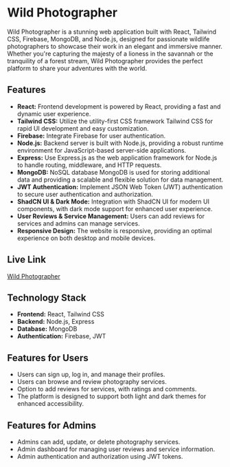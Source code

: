 

# Wild Photographer

Wild Photographer is a stunning web application built with React, Tailwind CSS, Firebase, MongoDB, and Node.js, designed for passionate wildlife photographers to showcase their work in an elegant and immersive manner. Whether you're capturing the majesty of a lioness in the savannah or the tranquility of a forest stream, Wild Photographer provides the perfect platform to share your adventures with the world.

## Features
- **React:** Frontend development is powered by React, providing a fast and dynamic user experience.
- **Tailwind CSS:** Utilize the utility-first CSS framework Tailwind CSS for rapid UI development and easy customization.
- **Firebase:** Integrate Firebase for user authentication.
- **Node.js:** Backend server is built with Node.js, providing a robust runtime environment for JavaScript-based server-side applications.
- **Express:** Use Express.js as the web application framework for Node.js to handle routing, middleware, and HTTP requests.
- **MongoDB:** NoSQL database MongoDB is used for storing additional data and providing a scalable and flexible solution for data management.
- **JWT Authentication:** Implement JSON Web Token (JWT) authentication to secure user authentication and authorization.
- **ShadCN UI & Dark Mode:** Integration with ShadCN UI for modern UI components, with dark mode support for enhanced user experience.
- **User Reviews & Service Management:** Users can add reviews for services and admins can manage services.
- **Responsive Design:** The website is responsive, providing an optimal experience on both desktop and mobile devices.

## Live Link
[Wild Photographer](https://wild-photographer-32aff.web.app/)

## Technology Stack
- **Frontend:** React, Tailwind CSS
- **Backend:** Node.js, Express
- **Database:** MongoDB
- **Authentication:** Firebase, JWT

## Features for Users
- Users can sign up, log in, and manage their profiles.
- Users can browse and review photography services.
- Option to add reviews for services, with ratings and comments.
- The platform is designed to support both light and dark themes for enhanced accessibility.

## Features for Admins
- Admins can add, update, or delete photography services.
- Admin dashboard for managing user reviews and service information.
- Admin authentication and authorization using JWT tokens.

